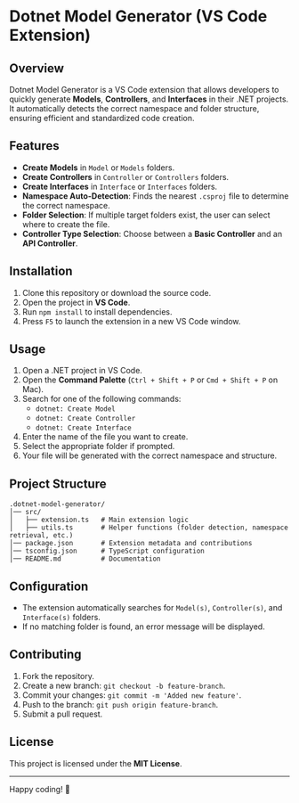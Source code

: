 # Dotnet Model Generator (VS Code Extension)

## Overview

Dotnet Model Generator is a VS Code extension that allows developers to quickly generate **Models**, **Controllers**, and **Interfaces** in their .NET projects. It automatically detects the correct namespace and folder structure, ensuring efficient and standardized code creation.

## Features

- **Create Models** in `Model` or `Models` folders.
- **Create Controllers** in `Controller` or `Controllers` folders.
- **Create Interfaces** in `Interface` or `Interfaces` folders.
- **Namespace Auto-Detection**: Finds the nearest `.csproj` file to determine the correct namespace.
- **Folder Selection**: If multiple target folders exist, the user can select where to create the file.
- **Controller Type Selection**: Choose between a **Basic Controller** and an **API Controller**.

## Installation

1. Clone this repository or download the source code.
2. Open the project in **VS Code**.
3. Run `npm install` to install dependencies.
4. Press `F5` to launch the extension in a new VS Code window.

## Usage

1. Open a .NET project in VS Code.
2. Open the **Command Palette** (`Ctrl + Shift + P` or `Cmd + Shift + P` on Mac).
3. Search for one of the following commands:
   - `dotnet: Create Model`
   - `dotnet: Create Controller`
   - `dotnet: Create Interface`
4. Enter the name of the file you want to create.
5. Select the appropriate folder if prompted.
6. Your file will be generated with the correct namespace and structure.

## Project Structure

```
.dotnet-model-generator/
│── src/
│   ├── extension.ts   # Main extension logic
│   ├── utils.ts       # Helper functions (folder detection, namespace retrieval, etc.)
│── package.json       # Extension metadata and contributions
│── tsconfig.json      # TypeScript configuration
│── README.md          # Documentation
```

## Configuration

- The extension automatically searches for `Model(s)`, `Controller(s)`, and `Interface(s)` folders.
- If no matching folder is found, an error message will be displayed.

## Contributing

1. Fork the repository.
2. Create a new branch: `git checkout -b feature-branch`.
3. Commit your changes: `git commit -m 'Added new feature'`.
4. Push to the branch: `git push origin feature-branch`.
5. Submit a pull request.

## License

This project is licensed under the **MIT License**.

---

Happy coding! 🚀
